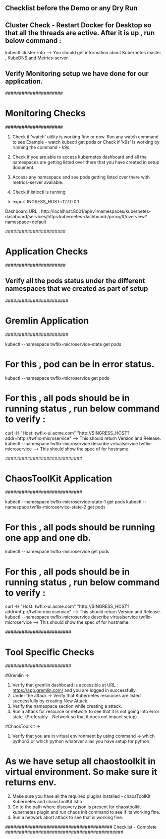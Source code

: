 ## Checklist before the Demo or any Dry Run ##

## Cluster Check - Restart Docker for Desktop so that all the threads are active. After it is up , run below command :

kubectl cluster-info --> You should get information about Kubernetes master , KubeDNS and Metrics-server.

## Verify Monitoring setup we have done for our application.

#####################
# Monitoring Checks #
#####################

1) Check if 'watch' utility is working fine or now. Run any watch command to see
Example - watch kubectl get pods
                or
Check if 'k9s' is working by running the command - k9s      
          
2) Check if you are able to access kubernetes dashboard and all the namespaces are getting listed over there that you have created in setup document.
3) Access any namespace and see pods getting listed over there with metrics-server available.
4) Check if istioctl is running
5) export INGRESS_HOST=127.0.0.1

Dashboard URL : http://localhost:8001/api/v1/namespaces/kubernetes-dashboard/services/https:kubernetes-dashboard:/proxy/#/overview?namespace=default


######################
# Application Checks #
######################

## Verify all the pods status under the different namespaces that we created as part of setup

#######################
# Gremlin Application #
#######################

kubectl --namespace twflix-microservice-state get pods 
# For this , pod can be in error status.

kubectl --namespace twflix-microservice get pods 
# For this , all pods should be in running status , run below command to verify :
curl -H "Host: twflix-ui.acme.com" "http://$INGRESS_HOST?addr=http://twflix-microservice" --> This should return Version and Release.
kubectl --namespace twflix-microservice describe virtualservice twflix-microservice --> This should show the spec of for hostname.


############################
# ChaosToolKit Application #
############################

kubectl --namespace twflix-microservice-state-1 get pods
kubectl --namespace twflix-microservice-state-2 get pods
# For this , all pods should be running one app and one db.

kubectl --namespace twflix-microservice get pods 
# For this , all pods should be in running status , run below command to verify :
curl -H "Host: twflix-ui.acme.com" "http://$INGRESS_HOST?addr=http://twflix-microservice" --> This should return Version and Release.
kubectl --namespace twflix-microservice describe virtualservice twflix-microservice --> This should show the spec of for hostname.

########################
# Tool Specific Checks #
########################

#Gremlin -> 

1) Verify that gremlin dashboard is accessible at URL : https://app.gremlin.com/ and you are logged in successfully.
2) Under the attack -> Verify that Kubernetes resources are listed successfully by creating New Attack.
3) Verify the namespace section while creating a attack.
4) Run a attack for resource or network to see that it is not going into error state. (Preferably - Network so that it does not impact setup)

#ChaosToolKit ->

1) Verify that you are in virtual environment by using command -> which python3 or which python whatever alias you have setup for python.
# As we have setup all chaostoolkit in virtual environment. So make sure it returns env.
2) Make sure you have all the required plugins installed - chaosToolKit Kubernetes and chaosToolKit Istio
3) Go to the path where discovery.json is present for chaostoolkit kubernetes plugin and run chaos init command to see if its working fine.
4) Run a network abort attack to see that is working fine.



####################################### Checklist - Complete ###########################################





